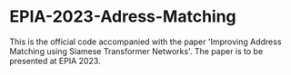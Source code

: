# EPIA-2023-Adress-Matching
This is the official code accompanied with the paper 'Improving Address Matching using Siamese Transformer Networks'. 
The paper is to be presented at EPIA 2023.
